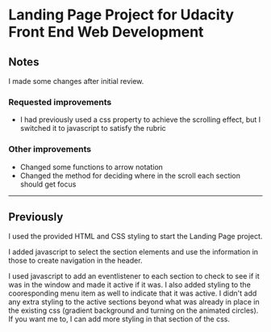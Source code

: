 # Landing Page Project for Udacity Front End Web Development

## Notes

I made some changes after initial review.

### Requested improvements
 - I had previously used a css property to achieve the scrolling effect, but I switched it to javascript to satisfy the rubric

### Other improvements
- Changed some functions to arrow notation
- Changed the method for deciding where in the scroll each section should get focus

------------

## Previously

I used the provided HTML and CSS styling to start the Landing Page project.

I added javascript to select the section elements and use the information in those to create navigation in the header.

I used javascript to add an eventlistener to each section to check to see if it was in the window and made it active if it was. I also added styling to the cooresponding menu item as well to indicate that it was active. I didn't add any extra styling to the active sections beyond what was already in place in the existing css (gradient background and turning on the animated circles). If you want me to, I can add more styling in that section of the css.
